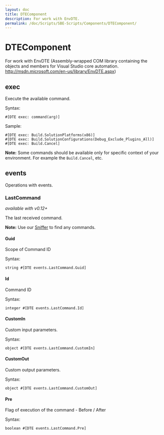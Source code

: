 ```yaml
---
layout: doc
title: DTEComponent
description: For work with EnvDTE.
permalink: /doc/Scripts/SBE-Scripts/Components/DTEComponent/
---
```

# DTEComponent

For work with EnvDTE (Assembly-wrapped COM library containing the objects and members for Visual Studio core automation. http://msdn.microsoft.com/en-us/library/EnvDTE.aspx)

## exec

Execute the available command.

Syntax:

```{{site.sbelang1}}
#[DTE exec: command(arg)]
```

Sample:

```{{site.sbelang1}}
#[DTE exec: Build.SolutionPlatforms(x86)] 
#[DTE exec: Build.SolutionConfigurations(Debug_Exclude_Plugins_All)]
#[DTE exec: Build.Cancel]
```

**Note:** Some commands should be available only for specific context of your environment. For example the `Build.Cancel`, etc.

## events

Operations with events.

### LastCommand

*available with v0.12+*

The last received command.

**Note:** Use our [Sniffer]({{site.docp}}/Events/CommandEvent/) to find any commands.

#### Guid

Scope of Command ID

Syntax:

```{{site.sbelang1}}
string #[DTE events.LastCommand.Guid]
```

#### Id

Command ID

Syntax:

```{{site.sbelang1}}
integer #[DTE events.LastCommand.Id]
```

#### CustomIn

Custom input parameters.

Syntax:

```{{site.sbelang1}}
object #[DTE events.LastCommand.CustomIn]
```

#### CustomOut

Custom output parameters.

Syntax:

```{{site.sbelang1}}
object #[DTE events.LastCommand.CustomOut]
```

#### Pre

Flag of execution of the command - Before / After

Syntax:

```{{site.sbelang1}}
boolean #[DTE events.LastCommand.Pre]
```